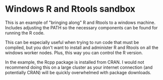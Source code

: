 # Windows R and Rtools sandbox

This is an example of "bringing along" R and Rtools to a windows machine.
Includes adjusting the PATH so the necessary components can be found for
running the R code.

This can be especially useful when trying to run code that must be
compiled, but you don't want to install and administer R and Rtools on
all the windows worker nodes. Plus, this way you can control the R version.

In the example, the Rcpp package is installed from CRAN. I would not recommend
doing this on a large cluster as your internet connection (and
potentially CRAN) will be quickly overwhelmed with package downloads.
